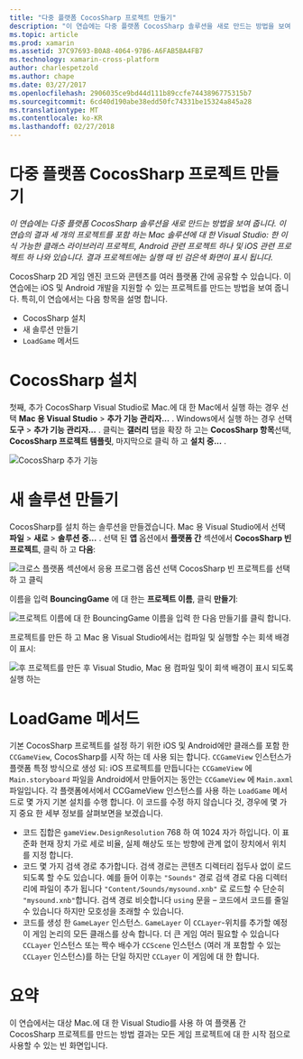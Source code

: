 ```yaml
---
title: "다중 플랫폼 CocosSharp 프로젝트 만들기"
description: "이 연습에는 다중 플랫폼 CocosSharp 솔루션을 새로 만드는 방법을 보여 줍니다. 이 연습의 결과 세 개의 프로젝트를 포함 하는 Mac 솔루션에 대 한 Visual Studio: 한 이식 가능한 클래스 라이브러리 프로젝트, Android 관련 프로젝트 하나 및 iOS 관련 프로젝트 하 나와 있습니다. 결과 프로젝트에는 실행 때 빈 검은색 화면이 표시 됩니다."
ms.topic: article
ms.prod: xamarin
ms.assetid: 37C97693-B0A8-4064-97B6-A6FAB5BA4FB7
ms.technology: xamarin-cross-platform
author: charlespetzold
ms.author: chape
ms.date: 03/27/2017
ms.openlocfilehash: 2906035ce9bd44d111b89ccfe7443896775315b7
ms.sourcegitcommit: 6cd40d190abe38edd50fc74331be15324a845a28
ms.translationtype: MT
ms.contentlocale: ko-KR
ms.lasthandoff: 02/27/2018
---
```

# <a name="creating-a-multi-platform-cocossharp-project"></a>다중 플랫폼 CocosSharp 프로젝트 만들기

_이 연습에는 다중 플랫폼 CocosSharp 솔루션을 새로 만드는 방법을 보여 줍니다. 이 연습의 결과 세 개의 프로젝트를 포함 하는 Mac 솔루션에 대 한 Visual Studio: 한 이식 가능한 클래스 라이브러리 프로젝트, Android 관련 프로젝트 하나 및 iOS 관련 프로젝트 하 나와 있습니다. 결과 프로젝트에는 실행 때 빈 검은색 화면이 표시 됩니다._

CocosSharp 2D 게임 엔진 코드와 콘텐츠를 여러 플랫폼 간에 공유할 수 있습니다. 이 연습에는 iOS 및 Android 개발을 지원할 수 있는 프로젝트를 만드는 방법을 보여 줍니다. 특히,이 연습에서는 다음 항목을 설명 합니다.

 - CocosSharp 설치
 - 새 솔루션 만들기
 - `LoadGame` 메서드

# <a name="installing-cocossharp"></a>CocosSharp 설치

첫째, 추가 CocosSharp Visual Studio로 Mac.에 대 한 Mac에서 실행 하는 경우 선택 **Mac 용 Visual Studio** > **추가 기능 관리자...**  . Windows에서 실행 하는 경우 선택 **도구** > **추가 기능 관리자...**  . 클릭는 **갤러리** 탭을 확장 하 고는 **CocosSharp 항목**선택, **CocosSharp 프로젝트 템플릿**, 마지막으로 클릭 하 고 **설치 중...**  .

![CocosSharp 추가 기능](part1-images/xamarinstudioaddinsmac.png "")

# <a name="creating-a-new-solution"></a>새 솔루션 만들기

CocosSharp를 설치 하는 솔루션을 만들겠습니다. Mac 용 Visual Studio에서 선택 **파일** > **새로** > **솔루션 중...** . 선택 된 **앱** 옵션에서 **플랫폼 간** 섹션에서 **CocosSharp 빈 프로젝트**, 클릭 하 고 **다음**:

![](part1-images/image1.png "크로스 플랫폼 섹션에서 응용 프로그램 옵션 선택 CocosSharp 빈 프로젝트를 선택 하 고 클릭")

이름을 입력 **BouncingGame** 에 대 한는 **프로젝트 이름**, 클릭 **만들기**:

![](part1-images/image2.png "프로젝트 이름에 대 한 BouncingGame 이름을 입력 한 다음 만들기를 클릭 합니다.")

프로젝트를 만든 하 고 Mac 용 Visual Studio에서는 컴파일 및 실행할 수는 회색 배경이 표시: 

![](part1-images/image3.png "후 프로젝트를 만든 후 Visual Studio, Mac 용 컴파일 및이 회색 배경이 표시 되도록 실행 하는")


# <a name="loadgame-method"></a>LoadGame 메서드

기본 CocosSharp 프로젝트를 설정 하기 위한 iOS 및 Android에만 클래스를 포함 한 `CCGameView`, CocosSharp를 시작 하는 데 사용 되는 합니다. `CCGameView` 인스턴스가 플랫폼 특정 방식으로 생성 되: iOS 프로젝트를 만듭니다는 `CCGameView` 에 `Main.storyboard` 파일을 Android에서 만들어지는 동안는 `CCGameView` 에 `Main.axml` 파일입니다. 각 플랫폼에서에서 CCGameView 인스턴스를 사용 하는 `LoadGame` 메서드로 몇 가지 기본 설치를 수행 합니다. 이 코드를 수정 하지 않습니다 것, 경우에 몇 가지 중요 한 세부 정보를 살펴보면을 보겠습니다.

 - 코드 집합은 `gameView.DesignResolution` 768 하 여 1024 자가 하입니다. 이 표준화 현재 장치 가로 세로 비율, 실제 해상도 또는 방향에 관계 없이 장치에서 위치를 지정 합니다. 
 - 코드 몇 가지 검색 경로 추가합니다. 검색 경로는 콘텐츠 디렉터리 접두사 없이 로드 되도록 할 수도 있습니다. 예를 들어 이후는 `"Sounds"` 경로 검색 경로 다음 디렉터리에 파일이 추가 됩니다 `"Content/Sounds/mysound.xnb"` 로 로드할 수 단순히 `"mysound.xnb"`합니다. 검색 경로 비슷합니다 `using` 문을 – 코드에서 코드를 줄일 수 있습니다 하지만 모호성을 초래할 수 있습니다.
 - 코드를 생성 한 `GameLayer` 인스턴스. `GameLayer` 이 `CCLayer`-위치를 추가할 예정이 게임 논리의 모든 클래스를 상속 합니다. 더 큰 게임 여러 필요할 수 있습니다 `CCLayer` 인스턴스 또는 짝수 배수가 `CCScene` 인스턴스 (여러 개 포함할 수 있는 `CCLayer` 인스턴스)를 하는 단일 하지만 `CCLayer` 이 게임에 대 한 합니다.

#  <a name="summary"></a>요약

이 연습에서는 대상 Mac.에 대 한 Visual Studio를 사용 하 여 플랫폼 간 CocosSharp 프로젝트를 만드는 방법 결과는 모든 게임 프로젝트에 대 한 시작 점으로 사용할 수 있는 빈 화면입니다.